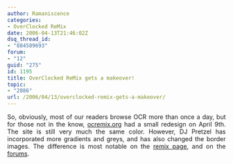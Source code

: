 ```yaml
---
author: Ramaniscence
categories:
- OverClocked ReMix
date: 2006-04-13T21:46:02Z
dsq_thread_id:
- "884589693"
forum:
- "12"
guid: "275"
id: 1195
title: OverClocked ReMix gets a makeover!
topic:
- "2886"
url: /2006/04/13/overclocked-remix-gets-a-makeover/
---
```


<div align="justify">
  So, obviously, most of our readers browse OCR more than once a day, but for those not in the know, <a href="http://www.ocremix.org/" target="_blank">ocremix.org</a> had a small redesign on April 9th. The site is still very much the same color. However, DJ Pretzel has incorporated more gradients and greys, and has also changed the border images. The difference is most notable on the <a href="http://www.ocremix.org/remix/OCR00001/" target="_blank">remix page</a>, and on the <a href="http://www.ocremix.org/phpBB2/index.php" target="_blank">forums</a>.
</div>